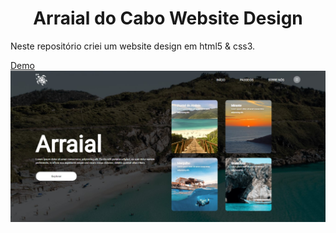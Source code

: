 <h1 align="center">Arraial do Cabo Website Design</h1>

<p>Neste repositório criei um website design em html5 & css3.

<a href="https://carloswillian.github.io/website-header-design-html-css/">Demo</a>
<a href="https://carloswillian.github.io/website-header-design-html-css/"><img src="https://github.com/CarlosWillian/website-header-design-html-css/blob/main/demo.jpg"></a>
 
